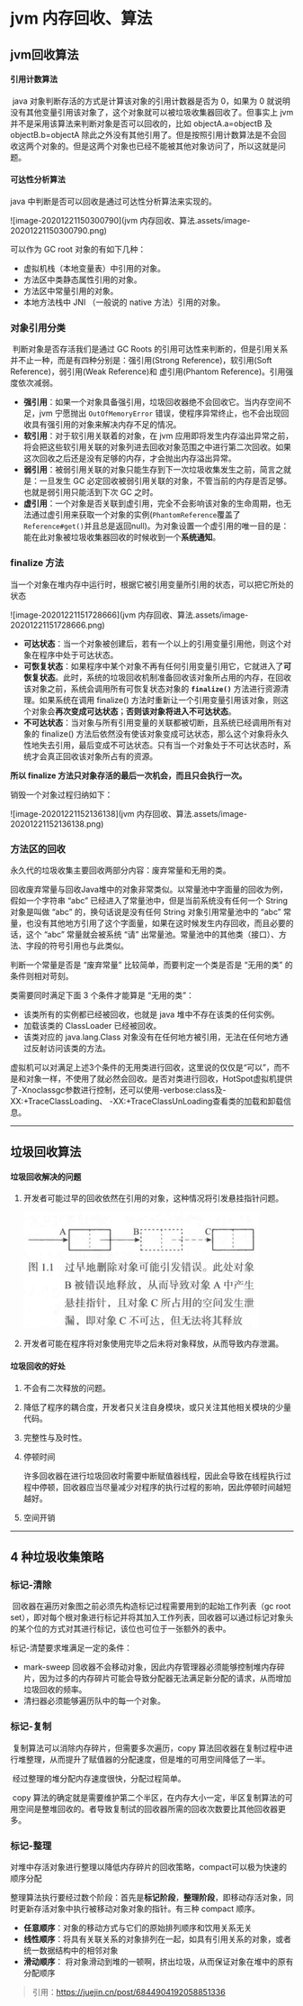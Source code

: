 # jvm 内存回收、算法

## jvm回收算法

#### 引用计数算法

​		java 对象判断存活的方式是计算该对象的引用计数器是否为 0，如果为 0 就说明没有其他变量引用该对象了，这个对象就可以被垃圾收集器回收了。但事实上 jvm 并不是采用该算法来判断对象是否可以回收的，比如 objectA.a=objectB 及 objectB.b=objectA 除此之外没有其他引用了。但是按照引用计数算法是不会回收这两个对象的。但是这两个对象也已经不能被其他对象访问了，所以这就是问题。

#### 可达性分析算法

java 中判断是否可以回收是通过可达性分析算法来实现的。

![image-20201221150300790](jvm 内存回收、算法.assets/image-20201221150300790.png)

可以作为 GC root 对象的有如下几种：

- 虚拟机栈（本地变量表）中引用的对象。
- 方法区中类静态属性引用的对象。
- 方法区中常量引用的对象。
- 本地方法栈中 JNI （一般说的 native 方法）引用的对象。



### 对象引用分类

​		判断对象是否存活我们是通过 GC Roots 的引用可达性来判断的，但是引用关系并不止一种，而是有四种分别是：强引用(Strong Reference)，软引用(Soft Reference)，弱引用(Weak Reference)和 虚引用(Phantom Reference)。引用强度依次减弱。

- **强引用**：如果一个对象具备强引用，垃圾回收器绝不会回收它。当内存空间不足，jvm 宁愿抛出 `OutOfMemoryError` 错误，使程序异常终止，也不会出现回收具有强引用的对象来解决内存不足的情况。
- **软引用**：对于软引用关联着的对象，在 jvm 应用即将发生内存溢出异常之前，将会把这些软引用关联的对象列进去回收对象范围之中进行第二次回收。如果这次回收之后还是没有足够的内存，才会抛出内存溢出异常。
- **弱引用**：被弱引用关联的对象只能生存到下一次垃圾收集发生之前，简言之就是：一旦发生 GC 必定回收被弱引用关联的对象，不管当前的内存是否足够。也就是弱引用只能活到下次 GC 之时。
- **虚引用**：一个对象是否关联到虚引用，完全不会影响该对象的生命周期，也无法通过虚引用来获取一个对象的实例(`PhantomReference`覆盖了`Reference#get()`并且总是返回null)。为对象设置一个虚引用的唯一目的是：能在此对象被垃圾收集器回收的时候收到一个**系统通知**。



### finalize 方法

​		当一个对象在堆内存中运行时，根据它被引用变量所引用的状态，可以把它所处的状态

![image-20201221151728666](jvm 内存回收、算法.assets/image-20201221151728666.png)

- **可达状态**：当一个对象被创建后，若有一个以上的引用变量引用他，则这个对象在程序中处于可达状态。
- **可恢复状态**：如果程序中某个对象不再有任何引用变量引用它，它就进入了**可恢复状态**。此时，系统的垃圾回收机制准备回收该对象所占用的内存，在回收该对象之前，系统会调用所有可恢复状态对象的 **`finalize()`** 方法进行资源清理。如果系统在调用 finalize() 方法时重新让一个引用变量引用该对象，则这个对象会**再次变成可达状态**；**否则该对象将进入不可达状态**。
- **不可达状态**：当对象与所有引用变量的关联都被切断，且系统已经调用所有对象的 finalize() 方法后依然没有使该对象变成可达状态，那么这个对象将永久性地失去引用，最后变成不可达状态。只有当一个对象处于不可达状态时，系统才会真正回收该对象所占有的资源。

**所以 finalize 方法只对象存活的最后一次机会，而且只会执行一次。**



销毁一个对象过程归纳如下：

![image-20201221152136138](jvm 内存回收、算法.assets/image-20201221152136138.png)

### 方法区的回收

永久代的垃圾收集主要回收两部分内容：废弃常量和无用的类。

​		回收废弃常量与回收Java堆中的对象非常类似。以常量池中字面量的回收为例，假如一个字符串 “abc” 已经进入了常量池中，但是当前系统没有任何一个 String 对象是叫做 “abc” 的，换句话说是没有任何 String 对象引用常量池中的 “abc” 常量，也没有其他地方引用了这个字面量，如果在这时候发生内存回收，而且必要的话，这个 “abc” 常量就会被系统 “请” 出常量池。常量池中的其他类（接口）、方法、字段的符号引用也与此类似。



判断一个常量是否是 “废弃常量” 比较简单，而要判定一个类是否是 “无用的类” 的条件则相对苛刻。

类需要同时满足下面 3 个条件才能算是 “无用的类”：

- 该类所有的实例都已经被回收，也就是 java 堆中不存在该类的任何实例。
- 加载该类的 ClassLoader 已经被回收。
- 该类对应的 java.lang.Class 对象没有在任何地方被引用，无法在任何地方通过反射访问该类的方法。



​		虚拟机可以对满足上述3个条件的无用类进行回收，这里说的仅仅是“可以”，而不是和对象一样，不使用了就必然会回收。是否对类进行回收，HotSpot虚拟机提供了-Xnoclassgc参数进行控制，还可以使用-verbose:class及-XX:+TraceClassLoading、 -XX:+TraceClassUnLoading查看类的加载和卸载信息。



---

## 垃圾回收算法

#### 垃圾回收解决的问题

1. 开发者可能过早的回收依然在引用的对象，这种情况将引发悬挂指针问题。

   <img src="jvm 内存回收、算法.assets/image-20201221153045105.png" alt="image-20201221153045105" style="zoom: 50%;" />

2. 开发者可能在程序将对象使用完毕之后未将对象释放，从而导致内存泄漏。



#### 垃圾回收的好处

1. 不会有二次释放的问题。

2. 降低了程序的耦合度，开发者只关注自身模块，或只关注其他相关模块的少量代码。

3. 完整性与及时性。

4. 停顿时间

   ​		许多回收器在进行垃圾回收时需要中断赋值器线程，因此会导致在线程执行过程中停顿，回收器应当尽量减少对程序的执行过程的影响，因此停顿时间越短越好。

5. 空间开销



---

## 4 种垃圾收集策略

### 标记-清除

​		回收器在遍历对象图之前必须先构造标记过程需要用到的起始工作列表（gc root set），即对每个根对象进行标记并将其加入工作列表，回收器可以通过标记对象头的某个位的方式对其进行标记，该位也可位于一张额外的表中。

标记-清楚要求堆满足一定的条件：

- mark-sweep 回收器不会移动对象，因此内存管理器必须能够控制堆内存碎片，因为过多的内存碎片可能会导致分配器无法满足新分配的请求，从而增加垃圾回收的频率。
- 清扫器必须能够遍历队中的每一个对象。



### 标记-复制

​		复制算法可以消除内存碎片，但需要多次遍历，copy 算法回收器在复制过程中进行堆整理，从而提升了赋值器的分配速度，但是堆的可用空间降低了一半。

​		经过整理的堆分配内存速度很快，分配过程简单。

​		copy 算法的确定就是需要维护第二个半区，在内存大小一定，半区复制算法的可用空间是整堆回收的。者导致复制试的回收器所需的回收次数要比其他回收器更多。

### 标记-整理

​		对堆中存活对象进行整理以降低内存碎片的回收策略，compact可以极为快速的顺序分配

整理算法执行要经过数个阶段：首先是**标记阶段**，**整理阶段**，即移动存活对象，同时更新存活对象中执行被移动对象对象的指针。有三种 compact 顺序。

- **任意顺序**：对象的移动方式与它们的原始排列顺序和饮用关系无关
- **线性顺序**：将具有关联关系的对象排列在一起，如具有引用关系的对象，或者统一数据结构中的相邻对象
- **滑动顺序**： 将对象滑动到堆的一顿啊，挤出垃圾，从而保证对象在堆中的原有分配顺序



> 引用：https://juejin.cn/post/6844904192058851336